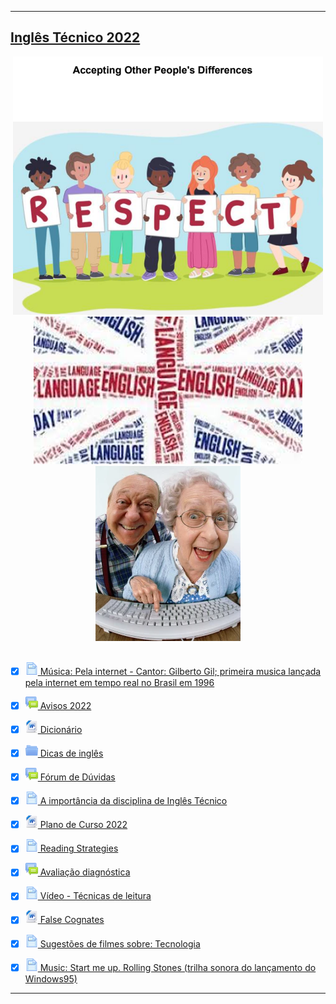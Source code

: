 <hr>
<h2><a href="../">Inglês Técnico 2022</a></h2>

<div  align="center">
<img src="../../img/it/image-respect.png" alt=""><br>
<img src="../../img/it/img2s1.png" alt=""><br>
<img src="../../img/it/img3s1.png" alt=""><br>
</div>
<br>

- [x] <img src="../../img/icons/icon1.svg" style=" width: 20px;" alt=""><a href="musica-pela-internet/"> Música: Pela internet - Cantor: Gilberto Gil; primeira musica lançada pela internet em tempo real no Brasil em 1996</a>

- [x] <img src="../../img/icons/icon-2.svg" style=" width: 20px;" alt=""><a href="avisos-2022/"> Avisos 2022</a>

- [x] <img src="../../img/icons/document-24.png" style=" width: 20px;" alt=""><a href="dicionario/"> Dicionário</a>

- [x] <img src="../../img/icons/icon-3.svg" style=" width: 20px;" alt=""><a href="dicas-de-ingles/"> Dicas de inglês</a>

- [x] <img src="../../img/icons/icon-2.svg" style=" width: 20px;" alt=""><a href="forum/"> Fórum de Dúvidas</a>

- [x] <img src="../../img/icons/icon1.svg" style=" width: 20px;" alt=""><a href="a-importancia-da-diciplina-de-ingles-tecnico/"> A importância da disciplina de Inglês Técnico
</a>

- [x] <img src="../../img/icons/document-24.png" style=" width: 20px;" alt=""><a href="plano-de-curso-2022/"> Plano de Curso 2022</a>

- [x] <img src="../../img/icons/icon1.svg" style=" width: 20px;" alt=""><a href="reading-strategies/"> Reading Strategies </a>

- [x] <img src="../../img/icons/icon-2.svg" style=" width: 20px;" alt=""><a href="avaliacao-diagnostica/"> Avaliação diagnóstica</a>

- [x] <img src="../../img/icons/icon1.svg" style=" width: 20px;" alt=""><a href="video-tecnicas-de-leitura/"> Vídeo - Técnicas de leitura </a>

- [x] <img src="../../img/icons/document-24.png" style=" width: 20px;" alt=""><a href="false-cognates/"> False Cognates</a>

- [x] <img src="../../img/icons/icon1.svg" style=" width: 20px;" alt=""><a href="sugestoes-de-filmes-sobre-tecnologia/"> Sugestões de filmes sobre: Tecnologia
 </a>

- [x] <img src="../../img/icons/icon1.svg" style=" width: 20px;" alt=""><a href="musica-start-me-up/"> Music: Start me up. Rolling Stones (trilha sonora do lançamento do Windows95) </a>

<hr>
